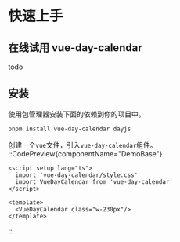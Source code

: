 

# 快速上手

## 在线试用 vue-day-calendar
todo

## 安装
使用包管理器安装下面的依赖到你的项目中。
```bash
pnpm install vue-day-calendar dayjs
```

创建一个`vue`文件，引入`vue-day-calendar`组件。
::CodePreview{componentName="DemoBase"}

```vue
<script setup lang="ts">
  import 'vue-day-calendar/style.css'
  import VueDayCalendar from 'vue-day-calendar'
</script>

<template>
  <VueDayCalendar class="w-230px"/>
</template>
```
::
